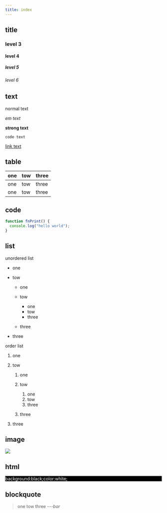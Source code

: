 ```yaml
---
title: index
---
```


## title

### level 3

#### level 4

##### level 5

###### level 6

## text

normal text

_em text_

**strong text**

`code text`

[link text](https://space.bilibili.com)

## table

| one | tow | three |
| --- | --- | ----- |
| one | tow | three |
| one | tow | three |

## code

```js
function fnPrint() {
  console.log("hello world");
}
```

## list

unordered list

- one
- tow

  - one
  - tow

    - one
    - tow
    - three

  - three

- three

order list

1. one
1. tow

   1. one
   1. tow

      1. one
      1. tow
      1. three

   1. three

1. three

## image

![](/images/favicon.png)

## html

<div style="background:black;color:white;">background:black;color:white;</div>

## blockquote

> one tow three
> <cite>---bar</cite>
